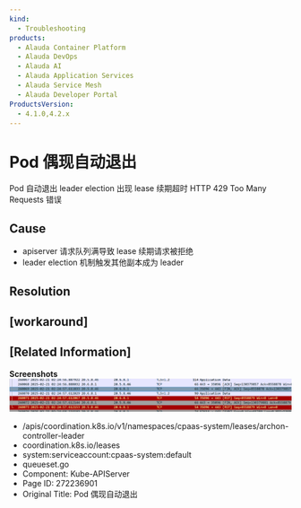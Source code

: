 ```yaml
---
kind:
  - Troubleshooting
products:
  - Alauda Container Platform
  - Alauda DevOps
  - Alauda AI
  - Alauda Application Services
  - Alauda Service Mesh
  - Alauda Developer Portal
ProductsVersion:
  - 4.1.0,4.2.x
---
```

<!-- A type of document that involves encountering a fault, diagnosing it, performing root cause analysis, and providing solutions. -->

# Pod 偶现自动退出

Pod 自动退出 leader election 出现 lease 续期超时 HTTP 429 Too Many Requests 错误

## Cause
- apiserver 请求队列满导致 lease 续期请求被拒绝
- leader election 机制触发其他副本成为 leader

## Resolution

## [workaround]

## [Related Information]
**Screenshots**
![](assets/pod-ou-xian-zi-dong-tui-chu/image-2025-3-24_16-28-23.png)
- /apis/coordination.k8s.io/v1/namespaces/cpaas-system/leases/archon-controller-leader
- coordination.k8s.io/leases
- system:serviceaccount:cpaas-system:default
- queueset.go
- Component: Kube-APIServer
- Page ID: 272236901
- Original Title: Pod 偶现自动退出
